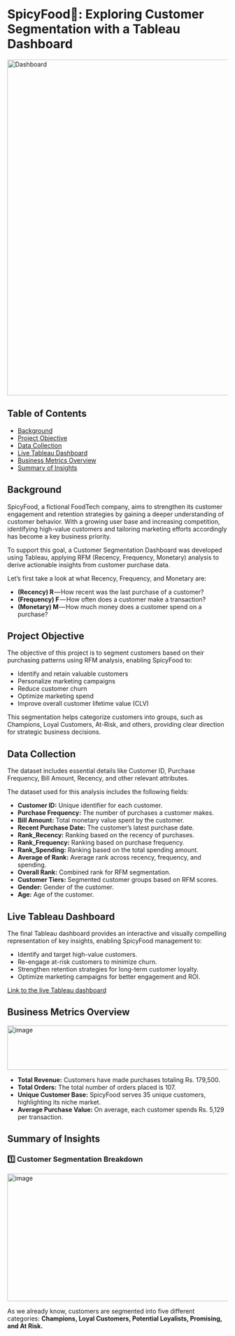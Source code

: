 # SpicyFood🍜: Exploring Customer Segmentation with a Tableau Dashboard

<img width="1438" height="768" alt="Dashboard" src="https://github.com/user-attachments/assets/733766bb-50db-40db-8622-d2ee0ed565f6" />

## Table of Contents
- [Background](#background)
- [Project Objective](#project-objective)
- [Data Collection](#data-collection)
- [Live Tableau Dashboard](#live-tableau-dashboard)
- [Business Metrics Overview](#business-metrics-overview)
- [Summary of Insights](#summary-of-insights)

## Background
SpicyFood, a fictional FoodTech company, aims to strengthen its customer engagement and retention strategies by gaining a deeper understanding of customer behavior. With a growing user base and increasing competition, identifying high-value customers and tailoring marketing efforts accordingly has become a key business priority.

To support this goal, a Customer Segmentation Dashboard was developed using Tableau, applying RFM (Recency, Frequency, Monetary) analysis to derive actionable insights from customer purchase data.

Let’s first take a look at what Recency, Frequency, and Monetary are:
- **(Recency) R** — How recent was the last purchase of a customer?
- **(Frequency) F** — How often does a customer make a transaction?
- **(Monetary) M** — How much money does a customer spend on a purchase?

## Project Objective
The objective of this project is to segment customers based on their purchasing patterns using RFM analysis, enabling SpicyFood to:
- Identify and retain valuable customers
- Personalize marketing campaigns
- Reduce customer churn
- Optimize marketing spend
- Improve overall customer lifetime value (CLV)

This segmentation helps categorize customers into groups, such as Champions, Loyal Customers, At-Risk, and others, providing clear direction for strategic business decisions.

## Data Collection
The dataset includes essential details like Customer ID, Purchase Frequency, Bill Amount, Recency, and other relevant attributes.

The dataset used for this analysis includes the following fields:

- **Customer ID:** Unique identifier for each customer.
- **Purchase Frequency:** The number of purchases a customer makes.
- **Bill Amount:** Total monetary value spent by the customer.
- **Recent Purchase Date:** The customer’s latest purchase date.
- **Rank_Recency:** Ranking based on the recency of purchases.
- **Rank_Frequency:** Ranking based on purchase frequency.
- **Rank_Spending:** Ranking based on the total spending amount.
- **Average of Rank:** Average rank across recency, frequency, and spending.
- **Overall Rank:** Combined rank for RFM segmentation.
- **Customer Tiers:** Segmented customer groups based on RFM scores.
- **Gender:** Gender of the customer.
- **Age:** Age of the customer.

## Live Tableau Dashboard
The final Tableau dashboard provides an interactive and visually compelling representation of key insights, enabling SpicyFood management to:
- Identify and target high-value customers.
- Re-engage at-risk customers to minimize churn.
- Strengthen retention strategies for long-term customer loyalty.
- Optimize marketing campaigns for better engagement and ROI.

[Link to the live Tableau dashboard](https://public.tableau.com/views/Kshitija_SpicyFood_Dashboard1_6/Dashboard?:language=en-US&:sid=&:redirect=auth&:display_count=n&:origin=viz_share_link)

## Business Metrics Overview

<img width="1258" height="102" alt="image" src="https://github.com/user-attachments/assets/8c2d5305-73e4-41af-a2b2-85d58d192e2e" />

- **Total Revenue:** Customers have made purchases totaling Rs. 179,500.
- **Total Orders:** The total number of orders placed is 107.
- **Unique Customer Base:** SpicyFood serves 35 unique customers, highlighting its niche market.
- **Average Purchase Value:** On average, each customer spends Rs. 5,129 per transaction.

## Summary of Insights

### 1️⃣ Customer Segmentation Breakdown

<img width="757" height="292" alt="image" src="https://github.com/user-attachments/assets/b7e5ce7c-35ff-4a3c-8011-eba56ca40411" />

As we already know, customers are segmented into five different categories: **Champions, Loyal Customers, Potential Loyalists, Promising, and At Risk.**

